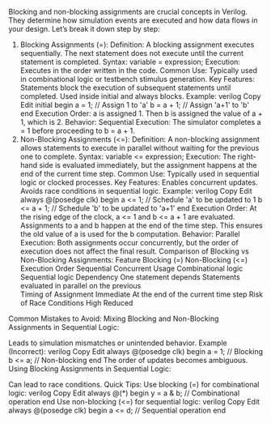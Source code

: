 Blocking and non-blocking assignments are crucial concepts in Verilog. They determine how simulation events are executed and how data flows in your design. Let’s break it down step by step:

1. Blocking Assignments (=):
Definition: A blocking assignment executes sequentially. The next statement does not execute until the current statement is completed.
Syntax: variable = expression;
Execution: Executes in the order written in the code.
Common Use: Typically used in combinational logic or testbench stimulus generation.
Key Features:
Statements block the execution of subsequent statements until completed.
Used inside initial and always blocks.
Example:
verilog
Copy
Edit
initial begin
  a = 1;  // Assign 1 to 'a'
  b = a + 1;  // Assign 'a+1' to 'b'
end
Execution Order:
a is assigned 1.
Then b is assigned the value of a + 1, which is 2.
Behavior:
Sequential Execution: The simulator completes a = 1 before proceeding to b = a + 1.
2. Non-Blocking Assignments (<=):
Definition: A non-blocking assignment allows statements to execute in parallel without waiting for the previous one to complete.
Syntax: variable <= expression;
Execution: The right-hand side is evaluated immediately, but the assignment happens at the end of the current time step.
Common Use: Typically used in sequential logic or clocked processes.
Key Features:
Enables concurrent updates.
Avoids race conditions in sequential logic.
Example:
verilog
Copy
Edit
always @(posedge clk) begin
  a <= 1;  // Schedule 'a' to be updated to 1
  b <= a + 1;  // Schedule 'b' to be updated to 'a+1'
end
Execution Order:
At the rising edge of the clock, a <= 1 and b <= a + 1 are evaluated.
Assignments to a and b happen at the end of the time step.
This ensures the old value of a is used for the b computation.
Behavior:
Parallel Execution: Both assignments occur concurrently, but the order of execution does not affect the final result.
Comparison of Blocking vs Non-Blocking Assignments:
Feature	                     Blocking (=)	             Non-Blocking (<=)
Execution Order	             Sequential	               Concurrent
Usage	                       Combinational logic	     Sequential logic
Dependency	                 One statement depends     Statements evaluated in parallel
                             on the previous	
Timing of Assignment	       Immediate	               At the end of the current time step
Risk of Race Conditions	     High	                     Reduced

Common Mistakes to Avoid:
Mixing Blocking and Non-Blocking Assignments in Sequential Logic:

Leads to simulation mismatches or unintended behavior.
Example (Incorrect):
verilog
Copy
Edit
always @(posedge clk) begin
  a = 1;  // Blocking
  b <= a; // Non-blocking
end
The order of updates becomes ambiguous.
Using Blocking Assignments in Sequential Logic:

Can lead to race conditions.
Quick Tips:
Use blocking (=) for combinational logic:
verilog
Copy
Edit
always @(*) begin
  y = a & b;  // Combinational operation
end
Use non-blocking (<=) for sequential logic:
verilog
Copy
Edit
always @(posedge clk) begin
  a <= d;  // Sequential operation
end
